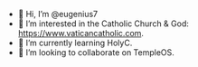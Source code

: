 - 👋 Hi, I’m @eugenius7
- 👀 I’m interested in the Catholic Church & God: https://www.vaticancatholic.com.
- 🌱 I’m currently learning HolyC.
- 💞️ I’m looking to collaborate on TempleOS.

<!---
eugenius7/eugenius7 is a ✨ special ✨ repository because its `README.md` (this file) appears on your GitHub profile.
You can click the Preview link to take a look at your changes.
--->
